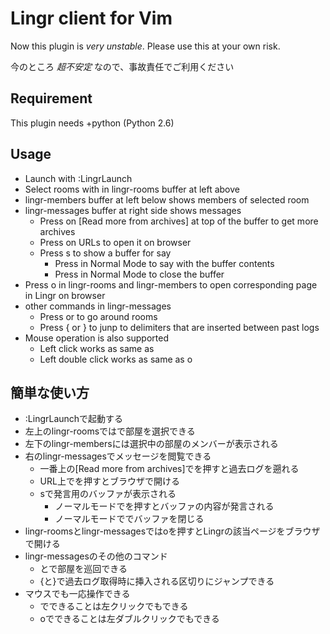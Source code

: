 # Lingr client for Vim
Now this plugin is *very unstable*. Please use this at your own risk.

今のところ *超不安定* なので、事故責任でご利用ください

## Requirement
This plugin needs +python (Python 2.6)

## Usage
* Launch with :LingrLaunch
* Select rooms with <Enter> in lingr-rooms buffer at left above
* lingr-members buffer at left below shows members of selected room
* lingr-messages buffer at right side shows messages
  * Press <Enter> on [Read more from archives] at top of the buffer
    to get more archives
  * Press <Enter> on URLs to open it on browser
  * Press s to show a buffer for say
    * Press <Enter> in Normal Mode to say with the buffer contents
    * Press <Esc> in Normal Mode to close the buffer
* Press o in lingr-rooms and lingr-members to open corresponding page
  in Lingr on browser
* other commands in lingr-messages
  * Press <C-n> or <C-p> to go around rooms
  * Press { or } to junp to delimiters that are inserted between past logs
* Mouse operation is also supported
  * Left click works as same as <Enter>
  * Left double click works as same as o

## 簡単な使い方
* :LingrLaunchで起動する
* 左上のlingr-roomsでは<Enter>で部屋を選択できる
* 左下のlingr-membersには選択中の部屋のメンバーが表示される
* 右のlingr-messagesでメッセージを閲覧できる
  * 一番上の[Read more from archives]で<Enter>を押すと過去ログを遡れる
  * URL上で<Enter>を押すとブラウザで開ける
  * sで発言用のバッファが表示される
    * ノーマルモードで<Enter>を押すとバッファの内容が発言される
    * ノーマルモードで<Esc>でバッファを閉じる
* lingr-roomsとlingr-messagesではoを押すとLingrの該当ページをブラウザで開ける
* lingr-messagesのその他のコマンド
  * <C-n>と<C-p>で部屋を巡回できる
  * {と}で過去ログ取得時に挿入される区切りにジャンプできる
* マウスでも一応操作できる
  * <Enter>でできることは左クリックでもできる
  * oでできることは左ダブルクリックでもできる
